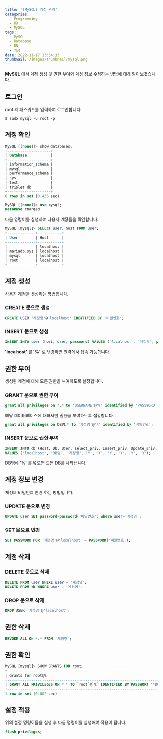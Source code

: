 ```yaml
---
title: '[MySQL] 계정 관리'
categories:
  - Programming
  - DB
  - MySQL
tags:
  - MySQL
  - Database
  - DB
  - 계정
date: 2022-11-17 13:34:33
thumbnail: /images/thumbnail/mysql.png
---
```


**MySQL** 에서 계정 생성 및 권한 부여와 계정 정보 수정하는 방법에 대해 알아보겠습니다.

## 로그인

root 의 패스워드를 입력하여 로그인합니다.

```shell
$ sudo mysql -u root -p
```

## 계정 확인

```sql
MySQL [(none)]> show databases;
+--------------------+
| Database           |
+--------------------+
| information_schema |
| mysql              |
| performance_schema |
| sys                |
| test               |
| triplet_db         |
+--------------------+
6 rows in set (0.435 sec)

MySQL [(none)]> use mysql;
Database changed
```

다음 명령어를 실행하여 사용자 계정들을 확인합니다.

```sql
MySQL [mysql]> SELECT user, host FROM user;
+-------------+-----------+
| User        | Host      |
+-------------+-----------+
|             | localhost |
| mariadb.sys | localhost |
| mysql       | localhost |
| root        | localhost |
+-------------+-----------+
```

## 계정 생성

사용자 계정을 생성하는 방법입니다.

### CREATE 문으로 생성

```sql
CREATE USER '계정명'@'localhost' IDENTIFIED BY '비밀번호';
```

### INSERT 문으로 생성

```sql
INSERT INTO user (host, user, password) VALUES ('localhost', '계정명', password('비밀번호'));
```

**'localhost'** 를 **'%'** 로 변경하면 원격에서 접속 가능합니다.

## 권한 부여

생성된 계정에 대해 모든 권한을 부여하도록 설정합니다.

### GRANT 문으로 권한 부여

```sql
grant all privileges on *.* to 'USERNAME'@'%' identified by 'PASSWORD';
```

해당 데이터베이스에 대해서만 권한을 부여하도록 설정합니다.

```sql
grant all privileges on DB명.* to '계정명'@'%' identified by '비밀번호';
```

### INSERT 문으로 권한 부여

```sql
INSERT INTO db (Host, Db, USer, select_priv, Insert_priv, Update_priv, Delete_priv, Create_priv, Drop_priv)
VALUES ('localhost', 'DB명', '계정명', 'Y', 'Y', 'Y', 'Y', 'Y', 'Y');
```

DB명에 '%' 를 넣으면 모든 DB를 나타냅니다.

## 계정 정보 변경

계정의 비밀번호 변경 하는 방법입니다.

### UPDATE 문으로 변경

```sql
UPDATE user SET password=password('비밀번호') where user='계정명';
```

### SET 문으로 변경

```sql
SET PASSWORD FOR '계정명'@'localhost' = PASSWORD('비밀번호');
```

## 계정 삭제

### DELETE 문으로 삭제

```sql
DELETE FROM user WHERE user = '계정명';
DELETE FROM db WHERE user = '계정명';
```

### DROP 문으로 삭제

```sql
DROP USER '계정명'@'localhost';
```

## 권한 삭제

```sql
REVOKE ALL ON *.* FROM '계정명';
```

## 권한 확인

```sql
MySQL [mysql]> SHOW GRANTS FOR root;
+--------------------------------------------------------------------------------------------------------------+
| Grants for root@%                                                                                            |
+--------------------------------------------------------------------------------------------------------------+
| GRANT ALL PRIVILEGES ON *.* TO `root`@`%` IDENTIFIED BY PASSWORD '*D08D94B3E46A8CCDA5F1682F57F8BE24F5FD1C79' |
+--------------------------------------------------------------------------------------------------------------+
1 row in set (0.002 sec)
```

## 설정 적용

위의 설정 명령어들을 실행 후 다음 명령어를 실행해야 적용이 됩니다.

```sql
flush privileges;
```
